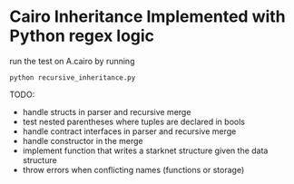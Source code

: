 # Cairo Inheritance Implemented with Python regex logic

run the test on A.cairo by running

~~~[python]
python recursive_inheritance.py
~~~

TODO:

- handle structs in parser and recursive merge
- test nested parentheses where tuples are declared in bools
- handle contract interfaces in parser and recursive merge
- handle constructor in the merge
- implement function that writes a starknet structure given the data structure
- throw errors when conflicting names (functions or storage)